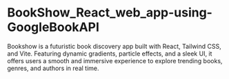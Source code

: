 # BookShow_React_web_app-using-GoogleBookAPI
Bookshow is a futuristic book discovery app built with React, Tailwind CSS, and Vite. Featuring dynamic gradients, particle effects, and a sleek UI, it offers users a smooth and immersive experience to explore trending books, genres, and authors in real time.
